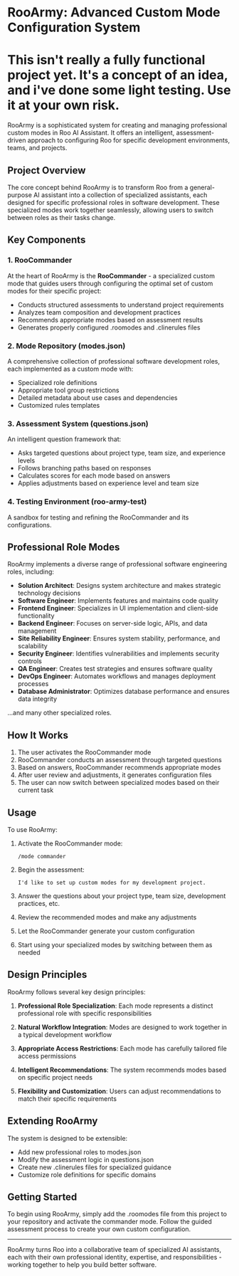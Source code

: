 # RooArmy: Advanced Custom Mode Configuration System
# This isn't really a fully functional project yet. It's a concept of an idea, and i've done some light testing. Use it at your own risk. 

RooArmy is a sophisticated system for creating and managing professional custom modes in Roo AI Assistant. It offers an intelligent, assessment-driven approach to configuring Roo for specific development environments, teams, and projects.

## Project Overview

The core concept behind RooArmy is to transform Roo from a general-purpose AI assistant into a collection of specialized assistants, each designed for specific professional roles in software development. These specialized modes work together seamlessly, allowing users to switch between roles as their tasks change.

## Key Components

### 1. RooCommander

At the heart of RooArmy is the **RooCommander** - a specialized custom mode that guides users through configuring the optimal set of custom modes for their specific project:

- Conducts structured assessments to understand project requirements
- Analyzes team composition and development practices
- Recommends appropriate modes based on assessment results
- Generates properly configured .roomodes and .clinerules files

### 2. Mode Repository (modes.json)

A comprehensive collection of professional software development roles, each implemented as a custom mode with:

- Specialized role definitions
- Appropriate tool group restrictions
- Detailed metadata about use cases and dependencies
- Customized rules templates

### 3. Assessment System (questions.json)

An intelligent question framework that:

- Asks targeted questions about project type, team size, and experience levels
- Follows branching paths based on responses
- Calculates scores for each mode based on answers
- Applies adjustments based on experience level and team size

### 4. Testing Environment (roo-army-test)

A sandbox for testing and refining the RooCommander and its configurations.

## Professional Role Modes

RooArmy implements a diverse range of professional software engineering roles, including:

- **Solution Architect**: Designs system architecture and makes strategic technology decisions
- **Software Engineer**: Implements features and maintains code quality
- **Frontend Engineer**: Specializes in UI implementation and client-side functionality
- **Backend Engineer**: Focuses on server-side logic, APIs, and data management
- **Site Reliability Engineer**: Ensures system stability, performance, and scalability
- **Security Engineer**: Identifies vulnerabilities and implements security controls
- **QA Engineer**: Creates test strategies and ensures software quality
- **DevOps Engineer**: Automates workflows and manages deployment processes
- **Database Administrator**: Optimizes database performance and ensures data integrity

...and many other specialized roles.

## How It Works

1. The user activates the RooCommander mode
2. RooCommander conducts an assessment through targeted questions
3. Based on answers, RooCommander recommends appropriate modes
4. After user review and adjustments, it generates configuration files
5. The user can now switch between specialized modes based on their current task

## Usage

To use RooArmy:

1. Activate the RooCommander mode:
   ```
   /mode commander
   ```

2. Begin the assessment:
   ```
   I'd like to set up custom modes for my development project.
   ```

3. Answer the questions about your project type, team size, development practices, etc.

4. Review the recommended modes and make any adjustments

5. Let the RooCommander generate your custom configuration

6. Start using your specialized modes by switching between them as needed

## Design Principles

RooArmy follows several key design principles:

1. **Professional Role Specialization**: Each mode represents a distinct professional role with specific responsibilities
   
2. **Natural Workflow Integration**: Modes are designed to work together in a typical development workflow

3. **Appropriate Access Restrictions**: Each mode has carefully tailored file access permissions

4. **Intelligent Recommendations**: The system recommends modes based on specific project needs

5. **Flexibility and Customization**: Users can adjust recommendations to match their specific requirements

## Extending RooArmy

The system is designed to be extensible:

- Add new professional roles to modes.json
- Modify the assessment logic in questions.json
- Create new .clinerules files for specialized guidance
- Customize role definitions for specific domains

## Getting Started

To begin using RooArmy, simply add the .roomodes file from this project to your repository and activate the commander mode. Follow the guided assessment process to create your own custom configuration.

---

RooArmy turns Roo into a collaborative team of specialized AI assistants, each with their own professional identity, expertise, and responsibilities - working together to help you build better software.
